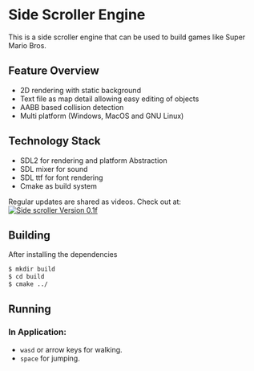 # Side Scroller Engine

This is a side scroller engine that can be used to build games like Super Mario Bros.
## Feature Overview

- 2D rendering with static background
- Text file as map detail allowing easy editing of objects
- AABB based collision detection
- Multi platform (Windows, MacOS and GNU Linux)

## Technology Stack

- SDL2 for rendering and platform Abstraction
- SDL mixer for sound
- SDL ttf for font rendering
- Cmake as build system

Regular updates are shared as videos. Check out at:
[![Side scroller Version 0.1f](http://img.youtube.com/vi/Q2I64npC_pQ/0.jpg)](https://www.youtube.com/watch?v=Q2I64npC_pQ)

## Building

After installing the dependencies

```bash
$ mkdir build
$ cd build
$ cmake ../
```

## Running

### In Application:
- `wasd` or arrow keys for walking.
- `space` for jumping.
